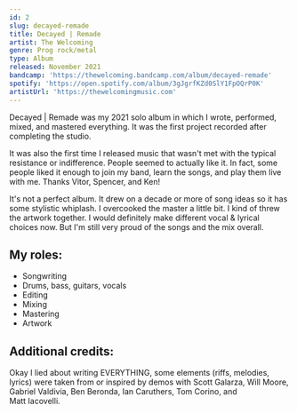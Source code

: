 ```yaml
---
id: 2
slug: decayed-remade
title: Decayed | Remade
artist: The Welcoming
genre: Prog rock/metal
type: Album
released: November 2021
bandcamp: 'https://thewelcoming.bandcamp.com/album/decayed-remade'
spotify: 'https://open.spotify.com/album/3gJgrfKZd0SlY1FpOQrP0K'
artistUrl: 'https://thewelcomingmusic.com'
---
```


<script>
  import MulticolBlock from '$lib/MulticolBlock.svelte';
  import TextBlock from '$lib/TextBlock.svelte';
  import ReleaseImg from '$lib/ReleaseImg.svelte';
</script>

<TextBlock>

<ReleaseImg slug="decayed-remade" />

<div>

Decayed | Remade was my 2021 solo album in which I wrote, performed, mixed, and mastered everything. It was the first project recorded after completing the studio.

It was also the first time I released music that wasn't met with the typical resistance or indifference. People seemed to actually like it. In fact, some people liked it enough to join my band, learn the songs, and play them live with me. Thanks Vitor, Spencer, and Ken!

It's not a perfect album. It drew on a decade or more of song ideas so it has some stylistic whiplash. I overcooked the master a little bit. I kind of threw the artwork together. I would definitely make different vocal & lyrical choices now. But I'm still very proud of the songs and the mix overall.

</div>

</TextBlock>

<MulticolBlock>
<TextBlock>

## My roles:

- Songwriting
- Drums, bass, guitars, vocals
- Editing
- Mixing
- Mastering
- Artwork

</TextBlock>

<TextBlock>

## Additional credits:

<span class="u-font-xs">
Okay I lied about writing EVERYTHING, some elements (riffs, melodies, lyrics) were taken from or inspired by demos with Scott Galarza, Will Moore, Gabriel Valdivia, Ben Beronda, Ian Caruthers, Tom Corino, and Matt Iacovelli.
</span>

</TextBlock>

</MulticolBlock>
